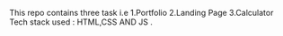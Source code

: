 This repo contains three task i.e
1.Portfolio
2.Landing Page
3.Calculator
Tech stack used : HTML,CSS AND JS .
